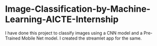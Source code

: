 # Image-Classification-by-Machine-Learning-AICTE-Internship

I have done this project to classify images using a CNN model and a Pre-Trained Mobile Net model. I created the streamlet app for the same.

